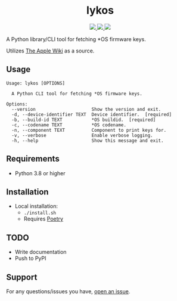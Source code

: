 <h1 align="center">
lykos
</h1>
<p align="center">
  <a href="https://github.com/m1stadev/lykos/blob/master/LICENSE">
    <image src="https://img.shields.io/github/license/m1stadev/lykos">
  </a>
  <a href="https://github.com/m1stadev/lykos">
    <image src="https://tokei.rs/b1/github/m1stadev/lykos?category=code&lang=python&style=flat">
  </a>
  <a href="https://github.com/m1stadev/lykos/stargazers">
    <image src="https://img.shields.io/github/stars/m1stadev/lykos">
  </a>
</p>
A Python library/CLI tool for fetching *OS firmware keys.

Utilizes [The Apple Wiki](https://theapplewiki.com) as a source.

## Usage
```
Usage: lykos [OPTIONS]

  A Python CLI tool for fetching *OS firmware keys.

Options:
  --version                     Show the version and exit.
  -d, --device-identifier TEXT  Device identifier.  [required]
  -b, --build-id TEXT           *OS buildid.  [required]
  -c, --codename TEXT           *OS codename.
  -n, --component TEXT          Component to print keys for.
  -v, --verbose                 Enable verbose logging.
  -h, --help                    Show this message and exit.
```

## Requirements
- Python 3.8 or higher

## Installation
- Local installation:
    - `./install.sh`
    - Requires [Poetry](https://python-poetry.org)

## TODO
- Write documentation
- Push to PyPI

## Support
For any questions/issues you have, [open an issue](https://github.com/m1stadev/lykos/issues).